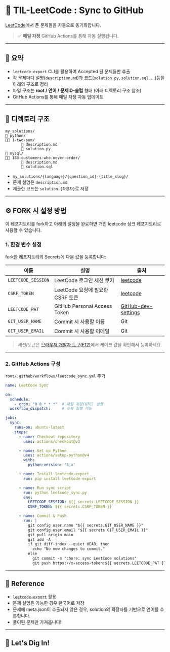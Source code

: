 # 🧠 TIL-LeetCode : Sync to GitHub

[LeetCode](https://leetcode.com)에서 푼 문제들을 자동으로 동기화합니다.

> ✅ **매일 자정** GitHub Actions를 통해 자동 실행됩니다.

---

## 🔧  요약

* `leetcode-export` CLI를 활용하여 Accepted 된 문제들만 추출
* 각 문제마다 설명(`description.md`)과 코드(`solution.py`, `solution.sql`, ...)등을 아래의 구조로 정리
* 파일 구조는 **root / 언어 / 문제ID-슬럽** 형태 (아래 디렉토리 구조 참조)
* GitHub Actions를 통해 매일 자정 자동 업데이트

---

## 📁 디렉토리 구조

```
my_solutions/
🔹 python/
🔹🔸 1-two-sum/
       🔹 description.md
       🔹 solution.py
🔹 mysql/
🔹🔸 183-customers-who-never-order/
       🔹 description.md
       🔹 solution.sql
```

* `my_solutions/{language}/{question_id}-{title_slug}/`
* 문제 설명은 `description.md`
* 제출한 코드는 `solution.{확장자}`로 저장

---

## ⚙️ FORK 시 설정 방법

이 레포지토리를 fork하고 아래의 설정을 완료하면 개인 leetcode 싱크 레포지토리로 사용할 수 있습니다.

### 1. 환경 변수 설정

fork한 레포지토리의 Secrets에 다음 값을 등록합니다:

| 이름                 | 설명                           | 출처                                                      |
| ------------------ |------------------------------|---------------------------------------------------------|
| `LEETCODE_SESSION` | LeetCode 로그인 세션 쿠키           | [leetcode](https://leetcode.com)                        |
| `CSRF_TOKEN`       | LeetCode 요청에 필요한 CSRF 토큰     | [leetcode](https://leetcode.com)                        |
| `LEETCODE_PAT`     | GitHub Personal Access Token | [GitHub-dev-settings](https://github.com/settings/apps) |
| `GIT_USER_NAME`    | Commit 시 사용할 이름              | Git                                                     |
| `GIT_USER_EMAIL`   | Commit 시 사용할 이메일             | Git                                                     |

> 세션/토큰은 [브라우저 개발자 도구(F12)](https://leetcode.com)에서 케이크 값을 확인해서 등록하세요.

---

### 2. GitHub Actions 구성

`root/.github/workflows/leetcode_sync.yml` 추가

```yaml
name: LeetCode Sync

on:
  schedule:
    - cron: "0 0 * * *"  # 매일 자정(UTC) 실행
  workflow_dispatch:     # 수목 실행 가능

jobs:
  sync:
    runs-on: ubuntu-latest
    steps:
      - name: Checkout repository
        uses: actions/checkout@v3

      - name: Set up Python
        uses: actions/setup-python@v4
        with:
          python-version: '3.x'

      - name: Install leetcode-export
        run: pip install leetcode-export

      - name: Run sync script
        run: python leetcode_sync.py
        env:
          LEETCODE_SESSION: ${{ secrets.LEETCODE_SESSION }}
          CSRF_TOKEN: ${{ secrets.CSRF_TOKEN }}

      - name: Commit & Push
        run: |
          git config user.name "${{ secrets.GIT_USER_NAME }}"
          git config user.email "${{ secrets.GIT_USER_EMAIL }}"
          git pull origin main
          git add -A
          if git diff-index --quiet HEAD; then
            echo "No new changes to commit."
          else
            git commit -m "chore: sync LeetCode solutions"
            git push https://x-access-token:${{ secrets.LEETCODE_PAT }}@github.com/${{ github.repository }}.git
```

---

## 📌 Reference

* [`leetcode-export`](https://github.com/clearloop/leetcode-export) 활용
* 문제 설명은 가능한 경우 한국어로 저장
* 문제에 meta.json이 추출되지 않은 경우, solution의 확장자를 기반으로 언어를 추론합니다.
* 풀이된 문제만 가져옵니다!

---

## 🧠 Let's Dig In!

